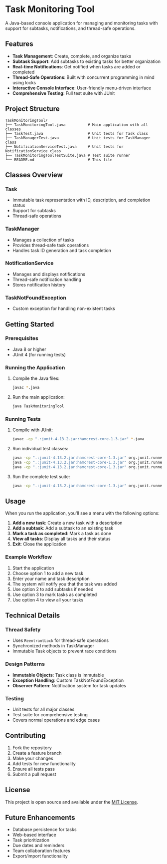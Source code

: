 # Task Monitoring Tool

A Java-based console application for managing and monitoring tasks with support for subtasks, notifications, and thread-safe operations.

## Features

- **Task Management**: Create, complete, and organize tasks
- **Subtask Support**: Add subtasks to existing tasks for better organization
- **Real-time Notifications**: Get notified when tasks are added or completed
- **Thread-Safe Operations**: Built with concurrent programming in mind using locks
- **Interactive Console Interface**: User-friendly menu-driven interface
- **Comprehensive Testing**: Full test suite with JUnit

## Project Structure

```
TaskMonitoringTool/
├── TaskMonitoringTool.java          # Main application with all classes
├── TaskTest.java                    # Unit tests for Task class
├── TaskManagerTest.java             # Unit tests for TaskManager class
├── NotificationServiceTest.java     # Unit tests for NotificationService class
├── TaskMonitoringToolTestSuite.java # Test suite runner
└── README.md                        # This file
```

## Classes Overview

### Task
- Immutable task representation with ID, description, and completion status
- Support for subtasks
- Thread-safe operations

### TaskManager
- Manages a collection of tasks
- Provides thread-safe task operations
- Handles task ID generation and task completion

### NotificationService
- Manages and displays notifications
- Thread-safe notification handling
- Stores notification history

### TaskNotFoundException
- Custom exception for handling non-existent tasks

## Getting Started

### Prerequisites

- Java 8 or higher
- JUnit 4 (for running tests)

### Running the Application

1. Compile the Java files:
   ```bash
   javac *.java
   ```

2. Run the main application:
   ```bash
   java TaskMonitoringTool
   ```

### Running Tests

1. Compile with JUnit:
   ```bash
   javac -cp ".:junit-4.13.2.jar:hamcrest-core-1.3.jar" *.java
   ```

2. Run individual test classes:
   ```bash
   java -cp ".:junit-4.13.2.jar:hamcrest-core-1.3.jar" org.junit.runner.JUnitCore TaskTest
   java -cp ".:junit-4.13.2.jar:hamcrest-core-1.3.jar" org.junit.runner.JUnitCore TaskManagerTest
   java -cp ".:junit-4.13.2.jar:hamcrest-core-1.3.jar" org.junit.runner.JUnitCore NotificationServiceTest
   ```

3. Run the complete test suite:
   ```bash
   java -cp ".:junit-4.13.2.jar:hamcrest-core-1.3.jar" org.junit.runner.JUnitCore TaskMonitoringToolTestSuite
   ```

## Usage

When you run the application, you'll see a menu with the following options:

1. **Add a new task**: Create a new task with a description
2. **Add a subtask**: Add a subtask to an existing task
3. **Mark a task as completed**: Mark a task as done
4. **View all tasks**: Display all tasks and their status
5. **Exit**: Close the application

### Example Workflow

1. Start the application
2. Choose option 1 to add a new task
3. Enter your name and task description
4. The system will notify you that the task was added
5. Use option 2 to add subtasks if needed
6. Use option 3 to mark tasks as completed
7. Use option 4 to view all your tasks

## Technical Details

### Thread Safety
- Uses `ReentrantLock` for thread-safe operations
- Synchronized methods in TaskManager
- Immutable Task objects to prevent race conditions

### Design Patterns
- **Immutable Objects**: Task class is immutable
- **Exception Handling**: Custom TaskNotFoundException
- **Observer Pattern**: Notification system for task updates

### Testing
- Unit tests for all major classes
- Test suite for comprehensive testing
- Covers normal operations and edge cases

## Contributing

1. Fork the repository
2. Create a feature branch
3. Make your changes
4. Add tests for new functionality
5. Ensure all tests pass
6. Submit a pull request

## License

This project is open source and available under the [MIT License](LICENSE).

## Future Enhancements

- Database persistence for tasks
- Web-based interface
- Task prioritization
- Due dates and reminders
- Team collaboration features
- Export/import functionality
